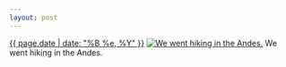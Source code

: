 ```yaml
---
layout: post
---
```


<p>
  <time><a href="/115">{{ page.date | date: "%B %e, %Y" }}</a></time>
  <a href="/115"><img src="{{ site.assets_url }}/115-640.jpg" srcset="{{ site.assets_url }}/115-1280.jpg 1280w, {{ site.assets_url }}/115-960.jpg 960w, {{ site.assets_url }}/115-640.jpg 640w, {{ site.assets_url }}/115-320.jpg 320w" sizes="(min-width: 700px) 50vw, calc(100vw - 2rem)" alt="We went hiking in the Andes." /></a>
  <span>We went hiking in the Andes.</span>
</p>

